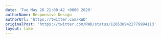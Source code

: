 ```yaml
---
date: 'Tue May 26 21:08:42 +0000 2020'
authorName: Responsive Design
authorUrl: 'https://twitter.com/RWD'
originalPost: 'https://twitter.com/RWD/status/1265389422779994113'
layout: like
---
```

